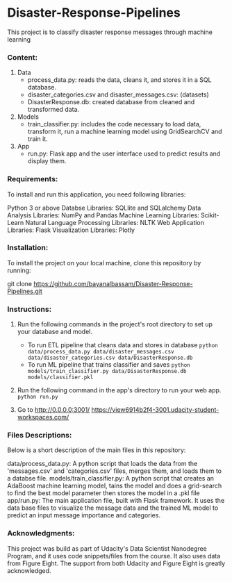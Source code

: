  # Disaster-Response-Pipelines
This project is to classify disaster response messages through machine learning


### Content:
1. Data
    - process_data.py: reads the data, cleans it, and stores it in a SQL database.
    - disaster_categories.csv and disaster_messages.csv:  (datasets)
    - DisasterResponse.db: created database from cleaned and transformed data.
2. Models
    - train_classifier.py: includes the code necessary to load data, transform it, run a machine learning model using GridSearchCV and train it.
3. App
    - run.py: Flask app and the user interface used to predict results and display them.

### Requirements:
To install and run this application, you need following libraries:

Python 3 or above
Databse Libraries: SQLlite and SQLalchemy
Data Analysis Libraries: NumPy and Pandas
Machine Learning Libraries: Scikit-Learn
Natural Language Processing Libraries: NLTK
Web Application Libraries: Flask
Visualization Libraries: Plotly

### Installation:
To install the project on your local machine, clone this repository by running:

git clone https://github.com/bayanalbassam/Disaster-Response-Pipelines.git

### Instructions:
1. Run the following commands in the project's root directory to set up your database and model.

    - To run ETL pipeline that cleans data and stores in database
        `python data/process_data.py data/disaster_messages.csv data/disaster_categories.csv data/DisasterResponse.db`
    - To run ML pipeline that trains classifier and saves
        `python models/train_classifier.py data/DisasterResponse.db models/classifier.pkl`

2. Run the following command in the app's directory to run your web app.
    `python run.py`

3. Go to http://0.0.0.0:3001/
 https://view6914b2f4-3001.udacity-student-workspaces.com/

### Files Descriptions:
Below is a short description of the main files in this repository:

data/process_data.py: A python script that loads the data from the 'messages.csv' and 'categories.csv' files, merges them, and loads them to a databse file.
models/train_classifier.py:  A python script that creates an AdaBoost machine learning model, tains the model and does a grid-search to find the best model parameter then stores the model in a .pkl file
app/run.py: The main application file, built with Flask framework. It uses the data base files to visualize the message data and the trained ML model to predict an input message importance and categories.


### Acknowledgments:
This project was build as part of Udacity's Data Scientist Nanodegree Program, and it uses code snippets/files from the course. It also uses data from Figure Eight. The support from both Udacity and Figure Eight is greatly acknowledged.

